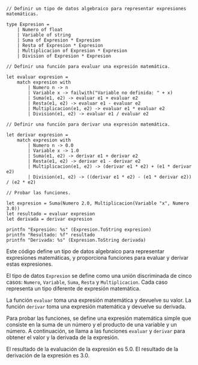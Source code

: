 ```f#
// Definir un tipo de datos algebraico para representar expresiones matemáticas.

type Expresion =
    | Numero of float
    | Variable of string
    | Suma of Expresion * Expresion
    | Resta of Expresion * Expresion
    | Multiplicacion of Expresion * Expresion
    | Division of Expresion * Expresion

// Definir una función para evaluar una expresión matemática.

let evaluar expresion =
    match expresion with
        | Numero n -> n
        | Variable x -> failwith("Variable no definida: " + x)
        | Suma(e1, e2) -> evaluar e1 + evaluar e2
        | Resta(e1, e2) -> evaluar e1 - evaluar e2
        | Multiplicacion(e1, e2) -> evaluar e1 * evaluar e2
        | Division(e1, e2) -> evaluar e1 / evaluar e2

// Definir una función para derivar una expresión matemática.

let derivar expresion =
    match expresion with
        | Numero n -> 0.0
        | Variable x -> 1.0
        | Suma(e1, e2) -> derivar e1 + derivar e2
        | Resta(e1, e2) -> derivar e1 - derivar e2
        | Multiplicacion(e1, e2) -> (derivar e1 * e2) + (e1 * derivar e2)
        | Division(e1, e2) -> ((derivar e1 * e2) - (e1 * derivar e2)) / (e2 * e2)

// Probar las funciones.

let expresion = Suma(Numero 2.0, Multiplicacion(Variable "x", Numero 3.0))
let resultado = evaluar expresion
let derivada = derivar expresion

printfn "Expresión: %s" (Expresion.ToString expresion)
printfn "Resultado: %f" resultado
printfn "Derivada: %s" (Expresion.ToString derivada)
```

Este código define un tipo de datos algebraico para representar expresiones matemáticas, y proporciona funciones para evaluar y derivar estas expresiones.

El tipo de datos `Expresion` se define como una unión discriminada de cinco casos: `Numero`, `Variable`, `Suma`, `Resta` y `Multiplicacion`. Cada caso representa un tipo diferente de expresión matemática.

La función `evaluar` toma una expresión matemática y devuelve su valor. La función `derivar` toma una expresión matemática y devuelve su derivada.

Para probar las funciones, se define una expresión matemática simple que consiste en la suma de un número y el producto de una variable y un número. A continuación, se llama a las funciones `evaluar` y `derivar` para obtener el valor y la derivada de la expresión.

El resultado de la evaluación de la expresión es 5.0. El resultado de la derivación de la expresión es 3.0.